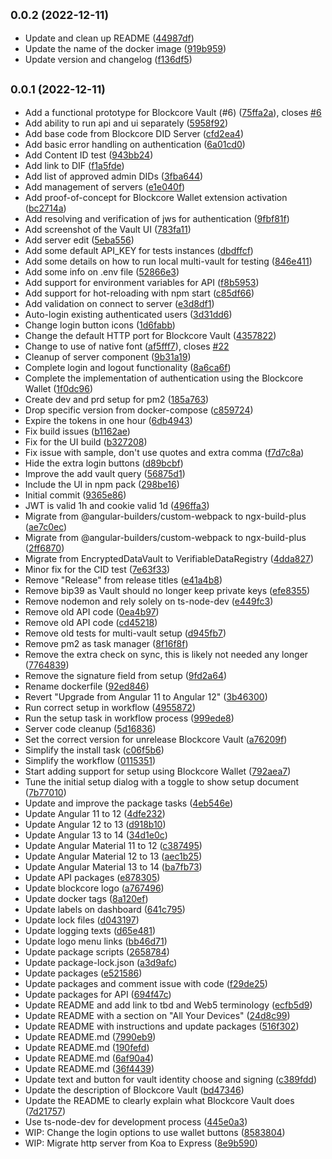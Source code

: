 ## <small>0.0.2 (2022-12-11)</small>

* Update and clean up README ([44987df](https://github.com/block-core/blockcore-did-server/commit/44987df))
* Update the name of the docker image ([919b959](https://github.com/block-core/blockcore-did-server/commit/919b959))
* Update version and changelog ([f136df5](https://github.com/block-core/blockcore-did-server/commit/f136df5))



## <small>0.0.1 (2022-12-11)</small>

* Add a functional prototype for Blockcore Vault (#6) ([75ffa2a](https://github.com/block-core/blockcore-did-server/commit/75ffa2a)), closes [#6](https://github.com/block-core/blockcore-did-server/issues/6)
* Add ability to run api and ui separately ([5958f92](https://github.com/block-core/blockcore-did-server/commit/5958f92))
* Add base code from Blockcore DID Server ([cfd2ea4](https://github.com/block-core/blockcore-did-server/commit/cfd2ea4))
* Add basic error handling on authentication ([6a01cd0](https://github.com/block-core/blockcore-did-server/commit/6a01cd0))
* Add Content ID test ([943bb24](https://github.com/block-core/blockcore-did-server/commit/943bb24))
* Add link to DIF ([f1a5fde](https://github.com/block-core/blockcore-did-server/commit/f1a5fde))
* Add list of approved admin DIDs ([3fba644](https://github.com/block-core/blockcore-did-server/commit/3fba644))
* Add management of servers ([e1e040f](https://github.com/block-core/blockcore-did-server/commit/e1e040f))
* Add proof-of-concept for Blockcore Wallet extension activation ([bc2714a](https://github.com/block-core/blockcore-did-server/commit/bc2714a))
* Add resolving and verification of jws for authentication ([9fbf81f](https://github.com/block-core/blockcore-did-server/commit/9fbf81f))
* Add screenshot of the Vault UI ([783fa11](https://github.com/block-core/blockcore-did-server/commit/783fa11))
* Add server edit ([5eba556](https://github.com/block-core/blockcore-did-server/commit/5eba556))
* Add some default API_KEY for tests instances ([dbdffcf](https://github.com/block-core/blockcore-did-server/commit/dbdffcf))
* Add some details on how to run local multi-vault for testing ([846e411](https://github.com/block-core/blockcore-did-server/commit/846e411))
* Add some info on .env file ([52866e3](https://github.com/block-core/blockcore-did-server/commit/52866e3))
* Add support for environment variables for API ([f8b5953](https://github.com/block-core/blockcore-did-server/commit/f8b5953))
* Add support for hot-reloading with npm start ([c85df66](https://github.com/block-core/blockcore-did-server/commit/c85df66))
* Add validation on connect to server ([e3d8df1](https://github.com/block-core/blockcore-did-server/commit/e3d8df1))
* Auto-login existing authenticated users ([3d31dd6](https://github.com/block-core/blockcore-did-server/commit/3d31dd6))
* Change login button icons ([1d6fabb](https://github.com/block-core/blockcore-did-server/commit/1d6fabb))
* Change the default HTTP port for Blockcore Vault ([4357822](https://github.com/block-core/blockcore-did-server/commit/4357822))
* Change to use of native font ([af5fff7](https://github.com/block-core/blockcore-did-server/commit/af5fff7)), closes [#22](https://github.com/block-core/blockcore-did-server/issues/22)
* Cleanup of server component ([9b31a19](https://github.com/block-core/blockcore-did-server/commit/9b31a19))
* Complete login and logout functionality ([8a6ca6f](https://github.com/block-core/blockcore-did-server/commit/8a6ca6f))
* Complete the implementation of authentication using the Blockcore Wallet ([1f0dc96](https://github.com/block-core/blockcore-did-server/commit/1f0dc96))
* Create dev and prd setup for pm2 ([185a763](https://github.com/block-core/blockcore-did-server/commit/185a763))
* Drop specific version from docker-compose ([c859724](https://github.com/block-core/blockcore-did-server/commit/c859724))
* Expire the tokens in one hour ([6db4943](https://github.com/block-core/blockcore-did-server/commit/6db4943))
* Fix build issues ([b1162ae](https://github.com/block-core/blockcore-did-server/commit/b1162ae))
* Fix for the UI build ([b327208](https://github.com/block-core/blockcore-did-server/commit/b327208))
* Fix issue with sample, don't use quotes and extra comma ([f7d7c8a](https://github.com/block-core/blockcore-did-server/commit/f7d7c8a))
* Hide the extra login buttons ([d89bcbf](https://github.com/block-core/blockcore-did-server/commit/d89bcbf))
* Improve the add vault query ([56875d1](https://github.com/block-core/blockcore-did-server/commit/56875d1))
* Include the UI in npm pack ([298be16](https://github.com/block-core/blockcore-did-server/commit/298be16))
* Initial commit ([9365e86](https://github.com/block-core/blockcore-did-server/commit/9365e86))
* JWT is valid 1h and cookie valid 1d ([496ffa3](https://github.com/block-core/blockcore-did-server/commit/496ffa3))
* Migrate from @angular-builders/custom-webpack to ngx-build-plus ([ae7c0ec](https://github.com/block-core/blockcore-did-server/commit/ae7c0ec))
* Migrate from @angular-builders/custom-webpack to ngx-build-plus ([2ff6870](https://github.com/block-core/blockcore-did-server/commit/2ff6870))
* Migrate from EncryptedDataVault to VerifiableDataRegistry ([4dda827](https://github.com/block-core/blockcore-did-server/commit/4dda827))
* Minor fix for the CID test ([7e63f33](https://github.com/block-core/blockcore-did-server/commit/7e63f33))
* Remove "Release" from release titles ([e41a4b8](https://github.com/block-core/blockcore-did-server/commit/e41a4b8))
* Remove bip39 as Vault should no longer keep private keys ([efe8355](https://github.com/block-core/blockcore-did-server/commit/efe8355))
* Remove nodemon and rely solely on ts-node-dev ([e449fc3](https://github.com/block-core/blockcore-did-server/commit/e449fc3))
* Remove old API code ([0ea4b97](https://github.com/block-core/blockcore-did-server/commit/0ea4b97))
* Remove old API code ([cd45218](https://github.com/block-core/blockcore-did-server/commit/cd45218))
* Remove old tests for multi-vault setup ([d945fb7](https://github.com/block-core/blockcore-did-server/commit/d945fb7))
* Remove pm2 as task manager ([8f16f8f](https://github.com/block-core/blockcore-did-server/commit/8f16f8f))
* Remove the extra check on sync, this is likely not needed any longer ([7764839](https://github.com/block-core/blockcore-did-server/commit/7764839))
* Remove the signature field from setup ([9fd2a64](https://github.com/block-core/blockcore-did-server/commit/9fd2a64))
* Rename dockerfile ([92ed846](https://github.com/block-core/blockcore-did-server/commit/92ed846))
* Revert "Upgrade from Angular 11 to Angular 12" ([3b46300](https://github.com/block-core/blockcore-did-server/commit/3b46300))
* Run correct setup in workflow ([4955872](https://github.com/block-core/blockcore-did-server/commit/4955872))
* Run the setup task in workflow process ([999ede8](https://github.com/block-core/blockcore-did-server/commit/999ede8))
* Server code cleanup ([5d16836](https://github.com/block-core/blockcore-did-server/commit/5d16836))
* Set the correct version for unrelease Blockcore Vault ([a76209f](https://github.com/block-core/blockcore-did-server/commit/a76209f))
* Simplify the install task ([c06f5b6](https://github.com/block-core/blockcore-did-server/commit/c06f5b6))
* Simplify the workflow ([0115351](https://github.com/block-core/blockcore-did-server/commit/0115351))
* Start adding support for setup using Blockcore Wallet ([792aea7](https://github.com/block-core/blockcore-did-server/commit/792aea7))
* Tune the initial setup dialog with a toggle to show setup document ([7b77010](https://github.com/block-core/blockcore-did-server/commit/7b77010))
* Update and improve the package tasks ([4eb546e](https://github.com/block-core/blockcore-did-server/commit/4eb546e))
* Update Angular 11 to 12 ([4dfe232](https://github.com/block-core/blockcore-did-server/commit/4dfe232))
* Update Angular 12 to 13 ([d918b10](https://github.com/block-core/blockcore-did-server/commit/d918b10))
* Update Angular 13 to 14 ([34d1e0c](https://github.com/block-core/blockcore-did-server/commit/34d1e0c))
* Update Angular Material 11 to 12 ([c387495](https://github.com/block-core/blockcore-did-server/commit/c387495))
* Update Angular Material 12 to 13 ([aec1b25](https://github.com/block-core/blockcore-did-server/commit/aec1b25))
* Update Angular Material 13 to 14 ([ba7fb73](https://github.com/block-core/blockcore-did-server/commit/ba7fb73))
* Update API packages ([e878305](https://github.com/block-core/blockcore-did-server/commit/e878305))
* Update blockcore logo ([a767496](https://github.com/block-core/blockcore-did-server/commit/a767496))
* Update docker tags ([8a120ef](https://github.com/block-core/blockcore-did-server/commit/8a120ef))
* Update labels on dashboard ([641c795](https://github.com/block-core/blockcore-did-server/commit/641c795))
* Update lock files ([d043197](https://github.com/block-core/blockcore-did-server/commit/d043197))
* Update logging texts ([d65e481](https://github.com/block-core/blockcore-did-server/commit/d65e481))
* Update logo menu links ([bb46d71](https://github.com/block-core/blockcore-did-server/commit/bb46d71))
* Update package scripts ([2658784](https://github.com/block-core/blockcore-did-server/commit/2658784))
* Update package-lock.json ([a3d9afc](https://github.com/block-core/blockcore-did-server/commit/a3d9afc))
* Update packages ([e521586](https://github.com/block-core/blockcore-did-server/commit/e521586))
* Update packages and comment issue with code ([f29de25](https://github.com/block-core/blockcore-did-server/commit/f29de25))
* Update packages for API ([694f47c](https://github.com/block-core/blockcore-did-server/commit/694f47c))
* Update README and add link to tbd and Web5 terminology ([ecfb5d9](https://github.com/block-core/blockcore-did-server/commit/ecfb5d9))
* Update README with a section on "All Your Devices" ([24d8c99](https://github.com/block-core/blockcore-did-server/commit/24d8c99))
* Update README with instructions and update packages ([516f302](https://github.com/block-core/blockcore-did-server/commit/516f302))
* Update README.md ([7990eb9](https://github.com/block-core/blockcore-did-server/commit/7990eb9))
* Update README.md ([190fefd](https://github.com/block-core/blockcore-did-server/commit/190fefd))
* Update README.md ([6af90a4](https://github.com/block-core/blockcore-did-server/commit/6af90a4))
* Update README.md ([36f4439](https://github.com/block-core/blockcore-did-server/commit/36f4439))
* Update text and button for vault identity choose and signing ([c389fdd](https://github.com/block-core/blockcore-did-server/commit/c389fdd))
* Update the description of Blockcore Vault ([bd47346](https://github.com/block-core/blockcore-did-server/commit/bd47346))
* Update the README to clearly explain what Blockcore Vault does ([7d21757](https://github.com/block-core/blockcore-did-server/commit/7d21757))
* Use ts-node-dev for development process ([445e0a3](https://github.com/block-core/blockcore-did-server/commit/445e0a3))
* WIP: Change the login options to use wallet buttons ([8583804](https://github.com/block-core/blockcore-did-server/commit/8583804))
* WIP: Migrate http server from Koa to Express ([8e9b590](https://github.com/block-core/blockcore-did-server/commit/8e9b590))



